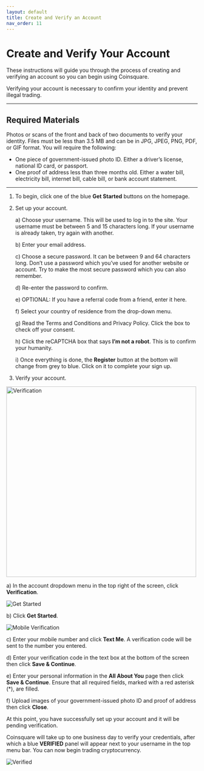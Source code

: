 ```yaml
---
layout: default
title: Create and Verify an Account
nav_order: 11
---
```


# Create and Verify Your Account

These instructions will guide you through the process of creating and verifying an account so you can begin using Coinsquare.

Verifying your account is necessary to confirm your identity and prevent illegal trading.

* * *

## Required Materials

Photos or scans of the front and back of two documents to verify your identity.
Files must be less than 3.5 MB and can be in JPG, JPEG, PNG, PDF, or GIF format. You will require the following:
* One piece of government-issued photo ID. Either a driver’s license, national ID card, or passport.
* One proof of address less than three months old. Either a water bill, electricity bill, internet bill, cable bill, or bank account statement.

* * *

1. To begin, click one of the blue **Get Started** buttons on the homepage.

2. Set up your account.

    a) Choose your username. This will be used to log in to the site. Your username must be between 5 and 15 characters long.
If your username is already taken, try again with another.

    b) Enter your email address.
    
    c) Choose a secure password. It can be between 9 and 64 characters long. 
    Don’t use a password which you’ve used for another website or account. Try to make the most secure password which you can also remember.
    
    d) Re-enter the password to confirm.

    e) OPTIONAL: If you have a referral code from a friend, enter it here.
    
    f) Select your country of residence from the drop-down menu.

    g) Read the Terms and Conditions and Privacy Policy. Click the box to check off your consent.

    h) Click the reCAPTCHA box that says **I’m not a robot**. This is to confirm your humanity.

    i) Once everything is done, the **Register** button at the bottom will change from grey to blue. Click on it to complete your sign up.

3. Verify your account.

<img src="https://i.imgur.com/T2WLy0X.png" alt="Verification"  width="500px">

   a) In the account dropdown menu in the top right of the screen, click **Verification**.

![Get Started](https://i.imgur.com/wNaYoJy.png?raw=true)

   b) Click **Get Started**.

![Mobile Verification](https://i.imgur.com/rbWTSWh.png?raw=true)

   c) Enter your mobile number and click **Text Me**.
   A verification code will be sent to the number you entered.

   d) Enter your verification code in the text box at the bottom of the screen then click **Save & Continue**.

   e) Enter your personal information in the **All About You** page then click **Save & Continue**. Ensure that all required fields, marked with a red asterisk (*), are filled.

   f) Upload images of your government-issued photo ID and proof of address then click **Close**.

At this point, you have successfully set up your account and it will be pending verification.

Coinsquare will take up to one business day to verify your credentials, after which a blue **VERIFIED** panel will appear next to your username in the top menu bar. You can now begin trading cryptocurrency.

![Verified](https://i.imgur.com/KfsefLE.png?raw=true)
